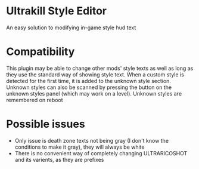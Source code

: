 # Ultrakill Style Editor
An easy solution to modifying in-game style hud text
# Compatibility
This plugin may be able to change other mods' style texts as well as long as they use the standard way of showing style text. When a custom style is detected for the first time, it is added to the unknown style section. Unknown styles can also be scanned by pressing the button on the unknown styles panel (which may work on a level). Unknown styles are remembered on reboot
# Possible issues
* Only issue is death zone texts not being gray (I don't know the conditions to make it gray), they will always be white
* There is no convenient way of completely changing ULTRARICOSHOT and its varients, as they are prefixes
